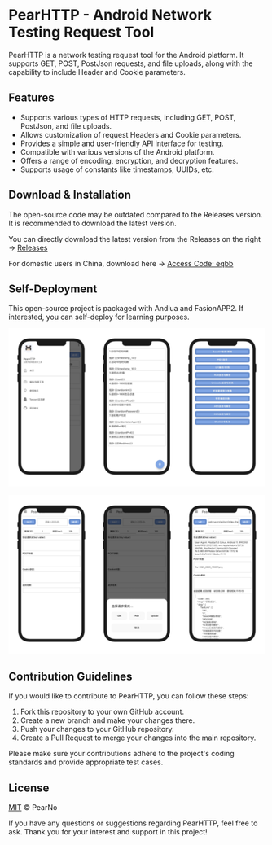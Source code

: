 # PearHTTP - Android Network Testing Request Tool

PearHTTP is a network testing request tool for the Android platform. It supports GET, POST, PostJson requests, and file uploads, along with the capability to include Header and Cookie parameters.

## Features

- Supports various types of HTTP requests, including GET, POST, PostJson, and file uploads.
- Allows customization of request Headers and Cookie parameters.
- Provides a simple and user-friendly API interface for testing.
- Compatible with various versions of the Android platform.
- Offers a range of encoding, encryption, and decryption features.
- Supports usage of constants like timestamps, UUIDs, etc.

## Download & Installation

The open-source code may be outdated compared to the Releases version. It is recommended to download the latest version.

You can directly download the latest version from the Releases on the right -> [Releases](https://github.com/PearNoDec/PearHTTP/releases/)

For domestic users in China, download here -> [Access Code: eqbb](https://pearno.lanzouj.com/iRAgb173bcni)

## Self-Deployment

This open-source project is packaged with Andlua and FasionAPP2. If interested, you can self-deploy for learning purposes.

![Information](firstone.png)

![Information](firsttwo.png)

## Contribution Guidelines

If you would like to contribute to PearHTTP, you can follow these steps:

1. Fork this repository to your own GitHub account.
2. Create a new branch and make your changes there.
3. Push your changes to your GitHub repository.
4. Create a Pull Request to merge your changes into the main repository.

Please make sure your contributions adhere to the project's coding standards and provide appropriate test cases.

## License

[MIT](LICENSE) © PearNo

If you have any questions or suggestions regarding PearHTTP, feel free to ask. Thank you for your interest and support in this project!
